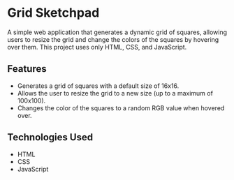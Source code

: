 # Grid Sketchpad

A simple web application that generates a dynamic grid of squares, allowing users to resize the grid and change the colors of the squares by hovering over them. This project uses only HTML, CSS, and JavaScript.

## Features

- Generates a grid of squares with a default size of 16x16.
- Allows the user to resize the grid to a new size (up to a maximum of 100x100).
- Changes the color of the squares to a random RGB value when hovered over.

## Technologies Used

- HTML
- CSS
- JavaScript